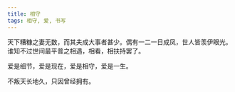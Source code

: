 ```yaml
---
title: 相守
tags: 相守, 爱, 书写
---
```



天下糟糠之妻无数，而其夫成大事者甚少。偶有一二一日成凤，世人皆羡伊眼光。谁知不过世间最平普之相遇，相看，相扶持罢了。

爱是细节，爱是现在，爱是相守，爱是一生。

不叛天长地久，只因曾经拥有。

